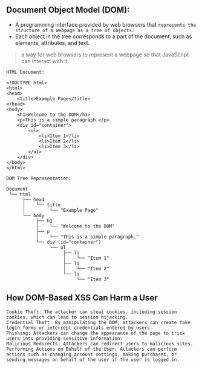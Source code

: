 ## Document Object Model (DOM):
- A programming interface provided by web browsers that `represents the structure of a webpage as a tree of objects.`
- Each object in the tree corresponds to a part of the document, such as elements, attributes, and text.

> a way for web browsers to represent a webpage so that JavaScript can interact with it.

```
HTML Document:

<!DOCTYPE html>
<html>
<head>
    <title>Example Page</title>
</head>
<body>
    <h1>Welcome to the DOM</h1>
    <p>This is a simple paragraph.</p>
    <div id="container">
        <ul>
            <li>Item 1</li>
            <li>Item 2</li>
            <li>Item 3</li>
        </ul>
    </div>
</body>
</html>
```


```
DOM Tree Representation:

Document
 └── html
      ├── head
      │    └── title
      │         └── "Example Page"
      └── body
           ├── h1
           │    └── "Welcome to the DOM"
           ├── p
           │    └── "This is a simple paragraph."
           └── div (id="container")
                └── ul
                     ├── li
                     │    └── "Item 1"
                     ├── li
                     │    └── "Item 2"
                     └── li
                          └── "Item 3"
```


## How DOM-Based XSS Can Harm a User
```
Cookie Theft: The attacker can steal cookies, including session cookies, which can lead to session hijacking.
Credential Theft: By manipulating the DOM, attackers can create fake login forms or intercept credentials entered by users.
Phishing: Attackers can change the appearance of the page to trick users into providing sensitive information.
Malicious Redirects: Attackers can redirect users to malicious sites.
Performing Actions on Behalf of the User: Attackers can perform actions such as changing account settings, making purchases, or sending messages on behalf of the user if the user is logged in.
```

